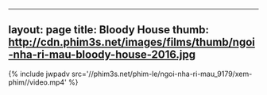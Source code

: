 
---
layout: page
title: Bloody House
thumb: http://cdn.phim3s.net/images/films/thumb/ngoi-nha-ri-mau-bloody-house-2016.jpg
---
{% include jwpadv src='//phim3s.net/phim-le/ngoi-nha-ri-mau_9179/xem-phim//video.mp4' %}
